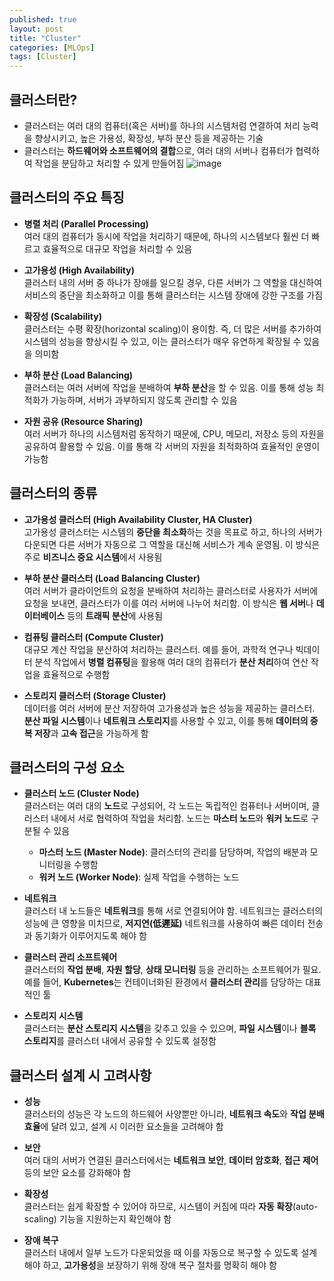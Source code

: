 ```yaml
---
published: true
layout: post
title: "Cluster"
categories: [MLOps]
tags: [Cluster]
---
```


## 클러스터란?

- 클러스터는 여러 대의 컴퓨터(혹은 서버)를 하나의 시스템처럼 연결하여 처리 능력을 향상시키고, 높은 가용성, 확장성, 부하 분산 등을 제공하는 기술
- 클러스터는 **하드웨어와 소프트웨어의 결합**으로, 여러 대의 서버나 컴퓨터가 협력하여 작업을 분담하고 처리할 수 있게 만들어짐
![image](./assets/img/cluster.png)

## 클러스터의 주요 특징

- **병렬 처리 (Parallel Processing)**  
   여러 대의 컴퓨터가 동시에 작업을 처리하기 때문에, 하나의 시스템보다 훨씬 더 빠르고 효율적으로 대규모 작업을 처리할 수 있음

- **고가용성 (High Availability)**  
   클러스터 내의 서버 중 하나가 장애를 일으킬 경우, 다른 서버가 그 역할을 대신하여 서비스의 중단을 최소화하고 이를 통해 클러스터는 시스템 장애에 강한 구조를 가짐

- **확장성 (Scalability)**  
   클러스터는 수평 확장(horizontal scaling)이 용이함. 즉, 더 많은 서버를 추가하여 시스템의 성능을 향상시킬 수 있고, 이는 클러스터가 매우 유연하게 확장될 수 있음을 의미함

- **부하 분산 (Load Balancing)**  
   클러스터는 여러 서버에 작업을 분배하여 **부하 분산**을 할 수 있음. 이를 통해 성능 최적화가 가능하며, 서버가 과부하되지 않도록 관리할 수 있음

- **자원 공유 (Resource Sharing)**  
   여러 서버가 하나의 시스템처럼 동작하기 때문에, CPU, 메모리, 저장소 등의 자원을 공유하여 활용할 수 있음. 이를 통해 각 서버의 자원을 최적화하여 효율적인 운영이 가능함

## 클러스터의 종류

- **고가용성 클러스터 (High Availability Cluster, HA Cluster)**  
   고가용성 클러스터는 시스템의 **중단을 최소화**하는 것을 목표로 하고, 하나의 서버가 다운되면 다른 서버가 자동으로 그 역할을 대신해 서비스가 계속 운영됨. 이 방식은 주로 **비즈니스 중요 시스템**에서 사용됨

- **부하 분산 클러스터 (Load Balancing Cluster)**  
   여러 서버가 클라이언트의 요청을 분배하여 처리하는 클러스터로 사용자가 서버에 요청을 보내면, 클러스터가 이를 여러 서버에 나누어 처리함. 이 방식은 **웹 서버**나 **데이터베이스** 등의 **트래픽 분산**에 사용됨

- **컴퓨팅 클러스터 (Compute Cluster)**  
   대규모 계산 작업을 분산하여 처리하는 클러스터. 예를 들어, 과학적 연구나 빅데이터 분석 작업에서 **병렬 컴퓨팅**을 활용해 여러 대의 컴퓨터가 **분산 처리**하여 연산 작업을 효율적으로 수행함

- **스토리지 클러스터 (Storage Cluster)**  
   데이터를 여러 서버에 분산 저장하여 고가용성과 높은 성능을 제공하는 클러스터. **분산 파일 시스템**이나 **네트워크 스토리지**를 사용할 수 있고, 이를 통해 **데이터의 중복 저장**과 **고속 접근**을 가능하게 함

## 클러스터의 구성 요소

- **클러스터 노드 (Cluster Node)**  
   클러스터는 여러 대의 **노드**로 구성되어, 각 노드는 독립적인 컴퓨터나 서버이며, 클러스터 내에서 서로 협력하여 작업을 처리함. 노드는 **마스터 노드**와 **워커 노드**로 구분될 수 있음
   - **마스터 노드 (Master Node)**: 클러스터의 관리를 담당하며, 작업의 배분과 모니터링을 수행함
   - **워커 노드 (Worker Node)**: 실제 작업을 수행하는 노드

- **네트워크**  
   클러스터 내 노드들은 **네트워크**를 통해 서로 연결되어야 함. 네트워크는 클러스터의 성능에 큰 영향을 미치므로, **저지연(低遲延)** 네트워크를 사용하여 빠른 데이터 전송과 동기화가 이루어지도록 해야 함

- **클러스터 관리 소프트웨어**  
   클러스터의 **작업 분배**, **자원 할당**, **상태 모니터링** 등을 관리하는 소프트웨어가 필요. 예를 들어, **Kubernetes**는 컨테이너화된 환경에서 **클러스터 관리**를 담당하는 대표적인 툴

- **스토리지 시스템**  
   클러스터는 **분산 스토리지 시스템**을 갖추고 있을 수 있으며, **파일 시스템**이나 **블록 스토리지**를 클러스터 내에서 공유할 수 있도록 설정함

## 클러스터 설계 시 고려사항

- **성능**  
   클러스터의 성능은 각 노드의 하드웨어 사양뿐만 아니라, **네트워크 속도**와 **작업 분배 효율**에 달려 있고, 설계 시 이러한 요소들을 고려해야 함

- **보안**  
   여러 대의 서버가 연결된 클러스터에서는 **네트워크 보안**, **데이터 암호화**, **접근 제어** 등의 보안 요소를 강화해야 함

- **확장성**  
   클러스터는 쉽게 확장할 수 있어야 하므로, 시스템이 커짐에 따라 **자동 확장**(auto-scaling) 기능을 지원하는지 확인해야 함

- **장애 복구**  
   클러스터 내에서 일부 노드가 다운되었을 때 이를 자동으로 복구할 수 있도록 설계해야 하고, **고가용성**을 보장하기 위해 장애 복구 절차를 명확히 해야 함
